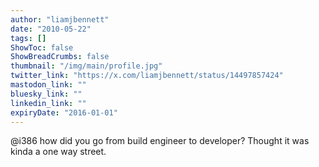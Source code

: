 ```yaml
---
author: "liamjbennett"
date: "2010-05-22"
tags: []
ShowToc: false
ShowBreadCrumbs: false
thumbnail: "/img/main/profile.jpg"
twitter_link: "https://x.com/liamjbennett/status/14497857424"
mastodon_link: ""
bluesky_link: ""
linkedin_link: ""
expiryDate: "2016-01-01"
---
```


@i386 how did you go from build engineer to developer? Thought it was kinda a one way street.

